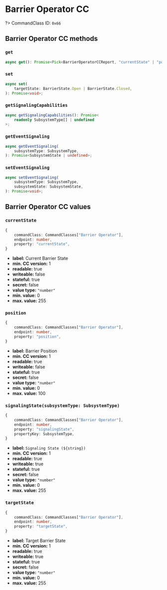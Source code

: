 # Barrier Operator CC

?> CommandClass ID: `0x66`

## Barrier Operator CC methods

### `get`

```ts
async get(): Promise<Pick<BarrierOperatorCCReport, "currentState" | "position"> | undefined>;
```

### `set`

```ts
async set(
	targetState: BarrierState.Open | BarrierState.Closed,
): Promise<void>;
```

### `getSignalingCapabilities`

```ts
async getSignalingCapabilities(): Promise<
	readonly SubsystemType[] | undefined
>;
```

### `getEventSignaling`

```ts
async getEventSignaling(
	subsystemType: SubsystemType,
): Promise<SubsystemState | undefined>;
```

### `setEventSignaling`

```ts
async setEventSignaling(
	subsystemType: SubsystemType,
	subsystemState: SubsystemState,
): Promise<void>;
```

## Barrier Operator CC values

### `currentState`

```ts
{
	commandClass: CommandClasses["Barrier Operator"],
	endpoint: number,
	property: "currentState",
}
```

-   **label:** Current Barrier State
-   **min. CC version:** 1
-   **readable:** true
-   **writeable:** false
-   **stateful:** true
-   **secret:** false
-   **value type:** `"number"`
-   **min. value:** 0
-   **max. value:** 255

### `position`

```ts
{
	commandClass: CommandClasses["Barrier Operator"],
	endpoint: number,
	property: "position",
}
```

-   **label:** Barrier Position
-   **min. CC version:** 1
-   **readable:** true
-   **writeable:** false
-   **stateful:** true
-   **secret:** false
-   **value type:** `"number"`
-   **min. value:** 0
-   **max. value:** 100

### `signalingState(subsystemType: SubsystemType)`

```ts
{
	commandClass: CommandClasses["Barrier Operator"],
	endpoint: number,
	property: "signalingState",
	propertyKey: SubsystemType,
}
```

-   **label:** `Signaling State (${string})`
-   **min. CC version:** 1
-   **readable:** true
-   **writeable:** true
-   **stateful:** true
-   **secret:** false
-   **value type:** `"number"`
-   **min. value:** 0
-   **max. value:** 255

### `targetState`

```ts
{
	commandClass: CommandClasses["Barrier Operator"],
	endpoint: number,
	property: "targetState",
}
```

-   **label:** Target Barrier State
-   **min. CC version:** 1
-   **readable:** true
-   **writeable:** true
-   **stateful:** true
-   **secret:** false
-   **value type:** `"number"`
-   **min. value:** 0
-   **max. value:** 255
